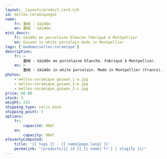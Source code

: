 ```yaml
---
layout: _layouts/product_card.njk
id: melles-ceramiquega1
name:
    fr: 蓋碗 - GàiWǎn
    en: 蓋碗 - GàiWǎn
mini_descr:
    fr: GàiWǎn en porcelaine blanche fabriqué à Montpellier
    en: Gaiwan in white porcelain made in Montpellier
tags: ['mademoiselles-ceramique']
description: 
    fr: >
        蓋碗 - GàiWǎn en porcelaine blanche. Fabriqué à Montpellier.
    en: >
        蓋碗 - GàiWǎn in white porcelain. Made in Montpellier (France).
photos:
    - melles-ceramique_gaiwan_1-a.jpg
    - melles-ceramique_gaiwan_1-b.jpg
    - melles-ceramique_gaiwan_1-c.jpg
price: 60.00
stock: 3
weight: 315
shipping_type: colis_base
shipping_point: 5
options:
    fr:
        capacité: 90ml
    en:
        capacity: 90ml
eleventyComputed:
    title: '{{ tags }} - {{ name[page.lang] }}'
    permalink: "/products/{{ id }}_{{ name['fr'] | slugify }}/"
---
```

